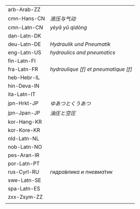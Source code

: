 | | |
|-|-|
| arb-Arab-ZZ |  |
| cmn-Hans-CN | _液压与气动_ |
| cmn-Latn-CN | _yèyā yǔ qìdòng_ |
| dan-Latn-DK |  |
| deu-Latn-DE | _Hydraulik und Pneumatik_ |
| eng-Latn-US | _hydraulics and pneumatics_ |
| fin-Latn-FI |  |
| fra-Latn-FR | _hydraulique [f] et pneumatique [f]_ |
| heb-Hebr-IL |  |
| hin-Deva-IN |  |
| ita-Latn-IT |  |
| jpn-Hrkt-JP | _ゆあつとくうあつ_ |
| jpn-Jpan-JP | _油圧と空圧_ |
| kor-Hang-KR |  |
| kor-Kore-KR |  |
| nld-Latn-NL |  |
| nob-Latn-NO |  |
| pes-Aran-IR |  |
| por-Latn-PT |  |
| rus-Cyrl-RU | _гидра́влика и пневма́тик_ |
| swe-Latn-SE |  |
| spa-Latn-ES |  |
| zxx-Zsym-ZZ |  |
|  |  |
